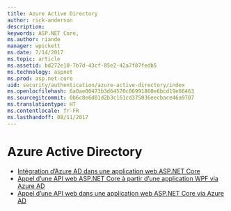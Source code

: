 ```yaml
---
title: Azure Active Directory
author: rick-anderson
description: 
keywords: ASP.NET Core,
ms.author: riande
manager: wpickett
ms.date: 7/14/2017
ms.topic: article
ms.assetid: bd272e10-7b7d-43cf-85e2-42a7f87fedb5
ms.technology: aspnet
ms.prod: asp.net-core
uid: security/authentication/azure-active-directory/index
ms.openlocfilehash: 6a0ae00473b3d64570c06991860e6bcd19e86463
ms.sourcegitcommit: 0b6c8e6d81d2b3c161cd375036eecbace46a9707
ms.translationtype: HT
ms.contentlocale: fr-FR
ms.lasthandoff: 08/11/2017
---
```

# <a name="azure-active-directory"></a>Azure Active Directory

* [Intégration d’Azure AD dans une application web ASP.NET Core](https://azure.microsoft.com/documentation/samples/active-directory-dotnet-webapp-openidconnect-aspnetcore)
* [Appel d’une API web ASP.NET Core à partir d’une application WPF via Azure AD](https://azure.microsoft.com/documentation/samples/active-directory-dotnet-native-aspnetcore)
* [Appel d’une API web dans une application web ASP.NET Core via Azure AD](https://azure.microsoft.com/documentation/samples/active-directory-dotnet-webapp-webapi-openidconnect-aspnetcore)

